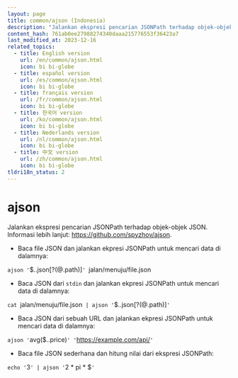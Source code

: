 ```yaml
---
layout: page
title: common/ajson (Indonesia)
description: "Jalankan ekspresi pencarian JSONPath terhadap objek-objek JSON."
content_hash: 761ab0ee27988274340daaa215776553f36423a7
last_modified_at: 2023-12-16
related_topics:
  - title: English version
    url: /en/common/ajson.html
    icon: bi bi-globe
  - title: español version
    url: /es/common/ajson.html
    icon: bi bi-globe
  - title: français version
    url: /fr/common/ajson.html
    icon: bi bi-globe
  - title: 한국어 version
    url: /ko/common/ajson.html
    icon: bi bi-globe
  - title: Nederlands version
    url: /nl/common/ajson.html
    icon: bi bi-globe
  - title: 中文 version
    url: /zh/common/ajson.html
    icon: bi bi-globe
tldri18n_status: 2
---
```

# ajson

Jalankan ekspresi pencarian JSONPath terhadap objek-objek JSON.
Informasi lebih lanjut: <https://github.com/spyzhov/ajson>.

- Baca file JSON dan jalankan ekpresi JSONPath untuk mencari data di dalamnya:

`ajson '`<span class="tldr-var badge badge-pill bg-dark-lm bg-white-dm text-white-lm text-dark-dm font-weight-bold">$..json[?(@.path)]</span>`' `<span class="tldr-var badge badge-pill bg-dark-lm bg-white-dm text-white-lm text-dark-dm font-weight-bold">jalan/menuju/file.json</span>

- Baca JSON dari `stdin` dan jalankan ekpresi JSONPath untuk mencari data di dalamnya:

`cat `<span class="tldr-var badge badge-pill bg-dark-lm bg-white-dm text-white-lm text-dark-dm font-weight-bold">jalan/menuju/file.json</span>` | ajson '`<span class="tldr-var badge badge-pill bg-dark-lm bg-white-dm text-white-lm text-dark-dm font-weight-bold">$..json[?(@.path)]</span>`'`

- Baca JSON dari sebuah URL dan jalankan ekpresi JSONPath untuk mencari data di dalamnya:

`ajson '`<span class="tldr-var badge badge-pill bg-dark-lm bg-white-dm text-white-lm text-dark-dm font-weight-bold">avg($..price)</span>`' '`<span class="tldr-var badge badge-pill bg-dark-lm bg-white-dm text-white-lm text-dark-dm font-weight-bold">https://example.com/api/</span>`'`

- Baca file JSON sederhana dan hitung nilai dari ekspresi JSONPath:

`echo '`<span class="tldr-var badge badge-pill bg-dark-lm bg-white-dm text-white-lm text-dark-dm font-weight-bold">3</span>`' | ajson '`<span class="tldr-var badge badge-pill bg-dark-lm bg-white-dm text-white-lm text-dark-dm font-weight-bold">2 * pi * $</span>`'`
